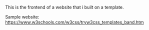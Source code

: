 This is the frontend of a website that i built on a template.

Sample website: https://www.w3schools.com/w3css/tryw3css_templates_band.htm
